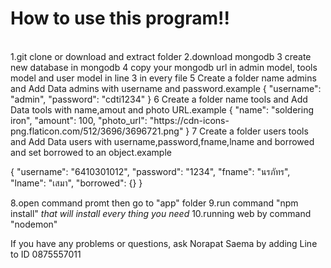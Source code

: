 

# How to use this program!!
<br>
1.git clone or download and extract folder
2.download mongodb
3 create new database in mongodb
4 copy your mongodb url in admin model, tools model and user model in line 3 in every file
5 Create a folder name admins and Add Data  admins with username and password.example
{
  "username": "admin",
  "password": "cdti1234"
}
6 Create a folder name tools and Add Data tools with name,amout and photo URL.example
{
  "name": "soldering iron",
  "amount": 100,
  "photo_url": "https://cdn-icons-png.flaticon.com/512/3696/3696721.png"
}
7 Create a folder users tools and Add Data users with username,password,fname,lname and borrowed and set borrowed to an object.example

{
  "username": "6410301012",
  "password": "1234",
  "fname": "นรภัทร",
  "lname": "เสมา",
  "borrowed": {}
}

8.open command promt then go to "app" folder
9.run command "npm install" *that will install every thing you need*
10.running web by command "nodemon"
<br>

If you have any problems or questions, ask Norapat Saema by adding Line to ID 0875557011